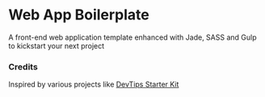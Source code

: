 # Web App Boilerplate
A front-end web application template enhanced with Jade, SASS and Gulp to kickstart your next project

### Credits

Inspired by various projects like [DevTips Starter Kit](https://github.com/DevTips/DevTips-Starter-Kit)